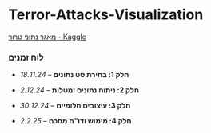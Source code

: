 # Terror-Attacks-Visualization

[מאגר נתוני טרור - Kaggle](https://www.kaggle.com/datasets/START-UMD/gtd/data)

### לוח זמנים

- **חלק 1: בחירת סט נתונים** – _18.11.24_
    
- **חלק 2: ניתוח נתונים ומטלות** – _2.12.24_
    
- **חלק 3: עיצובים חלופיים** – _30.12.24_
    
- **חלק 4: מימוש ודו"ח מסכם** – _2.2.25_
